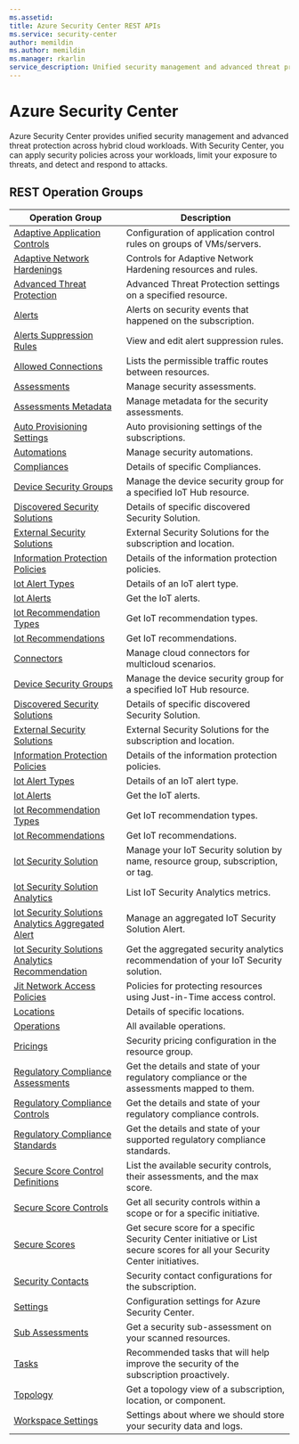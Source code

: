 ```yaml
---
ms.assetid: 
title: Azure Security Center REST APIs
ms.service: security-center
author: memildin
ms.author: memildin
ms.manager: rkarlin
service_description: Unified security management and advanced threat protection across hybrid cloud workloads
---
```



# Azure Security Center

Azure Security Center provides unified security management and advanced threat protection across hybrid cloud workloads. With Security Center, you can apply security policies across your workloads, limit your exposure to threats, and detect and respond to attacks.

## REST Operation Groups


| Operation Group | Description |
|---|---|
| [Adaptive Application Controls](../../docs-ref-autogen/securitycenter/Adaptive-Application-Controls.yml) | Configuration of application control rules on groups of VMs/servers.|
| [Adaptive Network Hardenings](../../docs-ref-autogen/securitycenter/Adaptive-Network-Hardenings.yml) | Controls for Adaptive Network Hardening resources and rules.|
| [Advanced Threat Protection](../../docs-ref-autogen/securitycenter/Advanced-Threat-Protection.yml) | Advanced Threat Protection settings on a specified resource.|
| [Alerts](../../docs-ref-autogen/securitycenter/Alerts.yml) |Alerts on security events that happened on the subscription.|
| [Alerts Suppression Rules](../../docs-ref-autogen/securitycenter/Alerts-Suppression-Rules.yml) | View and edit alert suppression rules.|
| [Allowed Connections](../../docs-ref-autogen/securitycenter/Allowed-Connections.yml) |Lists the permissible traffic routes between resources.|
| [Assessments](../../docs-ref-autogen/securitycenter/Assessments.yml) |Manage security assessments.|
| [Assessments Metadata](../../docs-ref-autogen/securitycenter/Assessments-Metadata.yml) |Manage metadata for the security assessments.|
| [Auto Provisioning Settings](../../docs-ref-autogen/securitycenter/Auto-Provisioning-Settings.yml) |Auto provisioning settings of the subscriptions.|
| [Automations](../../docs-ref-autogen/securitycenter/Automations.yml) |Manage security automations.|
| [Compliances](../../docs-ref-autogen/securitycenter/Compliances.yml) |Details of specific Compliances.|
| [Device Security Groups](../../docs-ref-autogen/securitycenter/Device-Security-Groups.yml) |Manage the device security group for a specified IoT Hub resource.|
| [Discovered Security Solutions](../../docs-ref-autogen/securitycenter/Discovered-Security-Solutions.yml) | Details of specific discovered Security Solution. |
| [External Security Solutions](../../docs-ref-autogen/securitycenter/External-Security-Solutions.yml) | External Security Solutions for the subscription and location. |
| [Information Protection Policies](../../docs-ref-autogen/securitycenter/Information-Protection-Policies.yml) |Details of the information protection policies.|
| [lot Alert Types](../../docs-ref-autogen/securitycenter/Iot-Alert-Types.yml) | Details of an IoT alert type. |
| [lot Alerts](../../docs-ref-autogen/securitycenter/Iot-Alerts.yml) | Get the IoT alerts. |
| [lot Recommendation Types](../../docs-ref-autogen/securitycenter/Iot-Recommendation-Types.yml) | Get IoT recommendation types. |
| [lot Recommendations](../../docs-ref-autogen/securitycenter/Iot-Recommendations.yml) | Get IoT recommendations. |
| [Connectors](../../docs-ref-autogen/securitycenter/Connectors.yml) |Manage cloud connectors for multicloud scenarios.|
| [Device Security Groups](../../docs-ref-autogen/securitycenter/Device-Security-Groups.yml) |Manage the device security group for a specified IoT Hub resource.|
| [Discovered Security Solutions](../../docs-ref-autogen/securitycenter/Discovered-Security-Solutions.yml) | Details of specific discovered Security Solution. |
| [External Security Solutions](../../docs-ref-autogen/securitycenter/External-Security-Solutions.yml) | External Security Solutions for the subscription and location. |
| [Information Protection Policies](../../docs-ref-autogen/securitycenter/Information-Protection-Policies.yml) |Details of the information protection policies.|
| [lot Alert Types](../../docs-ref-autogen/securitycenter/iot-alert-types.yml) | Details of an IoT alert type. |
| [lot Alerts](../../docs-ref-autogen/securitycenter/iot-alerts.yml) | Get the IoT alerts. |
| [lot Recommendation Types](../../docs-ref-autogen/securitycenter/iot-recommendation-types.yml) | Get IoT recommendation types. |
| [lot Recommendations](../../docs-ref-autogen/securitycenter/iot-recommendations.yml) | Get IoT recommendations. |
| [lot Security Solution](https://docs.microsoft.com/rest/api/securitycenter/iotsecuritysolution) |Manage your IoT Security solution by name, resource group, subscription, or tag.|
| [lot Security Solution Analytics](https://docs.microsoft.com/rest/api/securitycenter/iotsecuritysolutionanalytics) |List IoT Security Analytics metrics.|
| [lot Security Solutions Analytics Aggregated Alert](https://docs.microsoft.com/rest/api/securitycenter/iotsecuritysolutionsanalyticsaggregatedalert) |Manage an aggregated IoT Security Solution Alert.|
| [lot Security Solutions Analytics Recommendation](https://docs.microsoft.com/rest/api/securitycenter/iotsecuritysolutionsanalyticsrecommendation) |Get the aggregated security analytics recommendation of your IoT Security solution.|
| [Jit Network Access Policies](../../docs-ref-autogen/securitycenter/Jit-Network-Access-Policies.yml) |Policies for protecting resources using Just-in-Time access control.|
| [Locations](../../docs-ref-autogen/securitycenter/Locations.yml)|Details of specific locations.|
| [Operations](../../docs-ref-autogen/securitycenter/Operations.yml)|All available operations.|
| [Pricings](../../docs-ref-autogen/securitycenter/Pricings.yml) | Security pricing configuration in the resource group. |
| [Regulatory Compliance Assessments](../../docs-ref-autogen/securitycenter/Regulatory-Compliance-Assessments.yml) |Get the details and state of your regulatory compliance or the assessments mapped to them.|
| [Regulatory Compliance Controls](../../docs-ref-autogen/securitycenter/Regulatory-Compliance-Controls.yml) |Get the details and state of your regulatory compliance controls.|
| [Regulatory Compliance Standards](../../docs-ref-autogen/securitycenter/Regulatory-Compliance-Standards.yml) |Get the details and state of your supported regulatory compliance standards.|
| [Secure Score Control Definitions](../../docs-ref-autogen/securitycenter/Secure-Score-Control-Definitions.yml) | List the available security controls, their assessments, and the max score. |
| [Secure Score Controls](../../docs-ref-autogen/securitycenter/Secure-Score-Controls.yml) | Get all security controls within a scope or for a specific initiative.|
| [Secure Scores](../../docs-ref-autogen/securitycenter/Secure-Scores.yml) | Get secure score for a specific Security Center initiative or List secure scores for all your Security Center initiatives.|
| [Security Contacts](../../docs-ref-autogen/securitycenter/Security-Contacts.yml) |Security contact configurations for the subscription.|
| [Settings](../../docs-ref-autogen/securitycenter/Settings.yml)|Configuration settings for Azure Security Center.|
| [Sub Assessments](../../docs-ref-autogen/securitycenter/Sub-Assessments.yml)|Get a security sub-assessment on your scanned resources.|
| [Tasks](../../docs-ref-autogen/securitycenter/Tasks.yml) |Recommended tasks that will help improve the security of the subscription proactively.|
| [Topology](../../docs-ref-autogen/securitycenter/Topology.yml) |Get a topology view of a subscription, location, or component.|
| [Workspace Settings](../../docs-ref-autogen/securitycenter/Workspace-Settings.yml) |Settings about where we should store your security data and logs.|